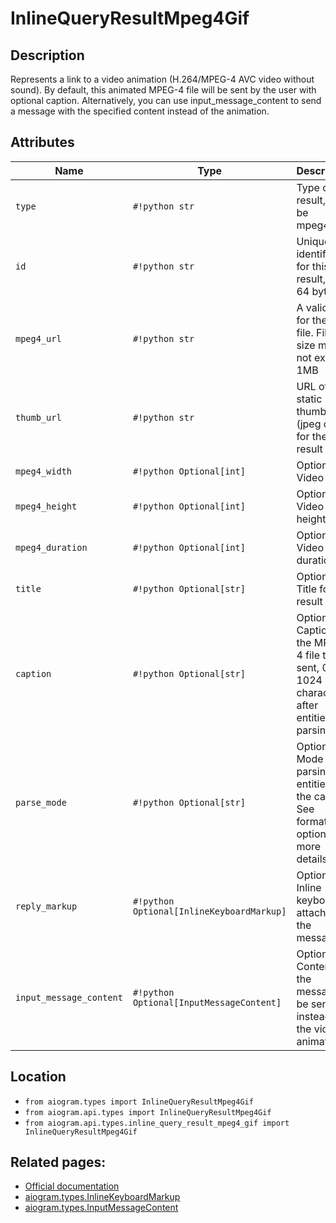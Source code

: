 # InlineQueryResultMpeg4Gif

## Description

Represents a link to a video animation (H.264/MPEG-4 AVC video without sound). By default, this animated MPEG-4 file will be sent by the user with optional caption. Alternatively, you can use input_message_content to send a message with the specified content instead of the animation.


## Attributes

| Name | Type | Description |
| - | - | - |
| `type` | `#!python str` | Type of the result, must be mpeg4_gif |
| `id` | `#!python str` | Unique identifier for this result, 1-64 bytes |
| `mpeg4_url` | `#!python str` | A valid URL for the MP4 file. File size must not exceed 1MB |
| `thumb_url` | `#!python str` | URL of the static thumbnail (jpeg or gif) for the result |
| `mpeg4_width` | `#!python Optional[int]` | Optional. Video width |
| `mpeg4_height` | `#!python Optional[int]` | Optional. Video height |
| `mpeg4_duration` | `#!python Optional[int]` | Optional. Video duration |
| `title` | `#!python Optional[str]` | Optional. Title for the result |
| `caption` | `#!python Optional[str]` | Optional. Caption of the MPEG-4 file to be sent, 0-1024 characters after entities parsing |
| `parse_mode` | `#!python Optional[str]` | Optional. Mode for parsing entities in the caption. See formatting options for more details. |
| `reply_markup` | `#!python Optional[InlineKeyboardMarkup]` | Optional. Inline keyboard attached to the message |
| `input_message_content` | `#!python Optional[InputMessageContent]` | Optional. Content of the message to be sent instead of the video animation |



## Location

- `from aiogram.types import InlineQueryResultMpeg4Gif`
- `from aiogram.api.types import InlineQueryResultMpeg4Gif`
- `from aiogram.api.types.inline_query_result_mpeg4_gif import InlineQueryResultMpeg4Gif`

## Related pages:

- [Official documentation](https://core.telegram.org/bots/api#inlinequeryresultmpeg4gif)
- [aiogram.types.InlineKeyboardMarkup](../types/inline_keyboard_markup.md)
- [aiogram.types.InputMessageContent](../types/input_message_content.md)
